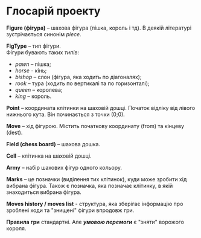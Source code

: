 # Глосарій проекту

**Figure (фігура)** – шахова фігура (пішка, король і тд). В деякій літературі зустрічається синонім *piece*.

**FigType** – тип фігури.  
Фігури бувають таких *типів*:
-	*pawn* – пішка;
-	*horse* -  кінь;
-	*bishop* – слон (фігура, яка ходить по діагоналях);
-	*rook* – тура (ходить по вертикалі та по горизонталі);
-	*queen* – королева;
-	*king* – король.

**Point** – координата клітинки на шаховій дошці. Початок відліку від лівого нижнього кута. Він починається з точки (0;0).

**Move** – хід фігурою. Містить початкову координату (from) та кінцеву (dest).

**Field (chess board)** – шахова дошка.

**Cell** – клітинка на шаховій дошці.

**Army** – набір шахових фігур одного кольору.

**Marks** – це позначки (виділення тих клітинок), куди може зробити хід вибрана фігура. Також є позначка, яка позначає клітинку, в якій знаходиться вибрана фігура.

**Moves history / moves list** - структура, яка зберігає інформацію про зроблені ходи та "знищені" фігури впродовж гри.


**Правила гри** стандартні. Але ***умовою перемоги*** є "зняти" ворожого короля.

